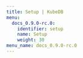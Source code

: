 ```yaml
---
title: Setup | KubeDB
menu:
  docs_0.9.0-rc.0:
    identifier: setup
    name: Setup
    weight: 30
menu_name: docs_0.9.0-rc.0
---
```


